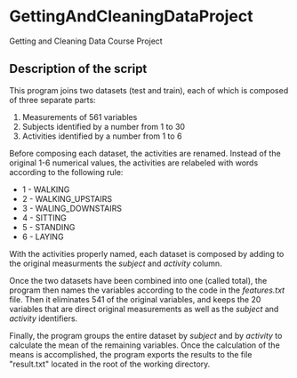 # GettingAndCleaningDataProject
Getting and Cleaning Data Course Project

## Description of the script

This program joins two datasets (test and train), each of which is composed of three separate parts:
1. Measurements of 561 variables
2. Subjects identified by a number from 1 to 30
3. Activities identified by a number from 1 to 6

Before composing each dataset, the activities are renamed.  Instead of the original 1-6 numerical values, the activities are relabeled with words according to the following rule:
* 1 - WALKING
* 2 - WALKING_UPSTAIRS
* 3 - WALING_DOWNSTAIRS
* 4 - SITTING
* 5 - STANDING
* 6 - LAYING

With the activities properly named, each dataset is composed by adding to the original measurments the *subject* and *activity* column.

Once the two datasets have been combined into one (called total), the program then names the variables according to the code in the *features.txt* file.  Then it eliminates 541 of the original variables, and keeps the 20 variables that are direct original measurements as well as the *subject* and *activity* identifiers.

Finally, the program groups the entire dataset by *subject* and by *activity* to calculate the mean of the remaining variables.  Once the calculation of the means is accomplished, the program exports the results to the file "result.txt" located in the root of the working directory.
